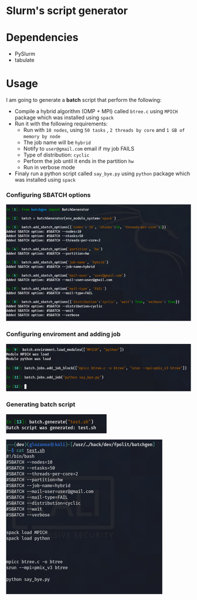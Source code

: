 # Slurm's script generator

# Dependencies
* PySlurm
* tabulate

# Usage
I am going to generate a **batch** script that perform the following:
* Compile a hybrid algorithm (OMP + MPI) called `btree.c` using `MPICH` package which was installed using `spack`
* Run it with the following requirements:
    * Run with `10 nodes`, using `50 tasks` , `2 threads by core` and `1 GB of memory by node`
    * The job name will be `hybrid`
    * Notify to `user@gmail.com` email if my job FAILS
    * Type of distribution: `cyclic`
    * Perform the job until it ends in the partition `hw`
    * Run in verbose mode
* Finaly run a python script called `say_bye.py` using `python` package which was installed using `spack`


### Configuring SBATCH options

![sbatch options](https://github.com/fpolit/batchgen/blob/main/docs/sbatch_options.png)


### Configuring enviroment and adding job

![enviroment and job](https://github.com/fpolit/batchgen/blob/main/docs/load_modules_and_job.png)

### Generating batch script

![generating batch script](https://github.com/fpolit/batchgen/blob/main/docs/generating_batch_script.png)

![batch script](https://github.com/fpolit/batchgen/blob/main/docs/batch_script.png)